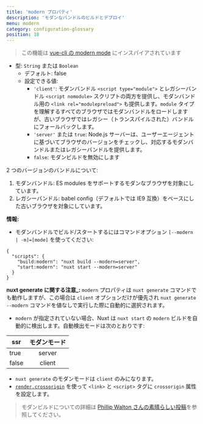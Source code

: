 ```yaml
---
title: 'modern プロパティ'
description: 'モダンなバンドルのビルドとデプロイ'
menu: modern
category: configuration-glossary
position: 18
---
```


> この機能は [vue-cli の modern mode](https://cli.vuejs.org/guide/browser-compatibility.html#modern-mode) にインスパイアされています

- 型: `String` または `Boolean`
  - デフォルト: false
  - 設定できる値:
    - `'client'`: モダンバンドル `<script type="module">` とレガシーバンドル `<script nomodule>` スクリプトの両方を提供し、モダンバンドル用の `<link rel="modulepreload">` も提供します。`module` タイプを理解するすべてのブラウザではモダンバンドルをロードしますが、古いブラウザではレガシー（トランスパイルされた）バンドルにフォールバックします。
    - `'server'` または `true`: Node.js サーバーは、ユーザーエージェントに基づいてブラウザのバージョンをチェックし、対応するモダンバンドルまたはレガシーバンドルを提供します。
    - `false`: モダンビルドを無効にします

2 つのバージョンのバンドルについて:

1. モダンバンドル: ES modules をサポートするモダンなブラウザを対象にしています。
1. レガシーバンドル: babel config（デフォルトでは IE9 互換）をベースにした古いブラウザを対象にしています。

**情報:**

- モダンバンドルでビルド/スタートするにはコマンドオプション `[--modern | -m]=[mode]` を使ってください:

```json{}[package.json]
{
  "scripts": {
    "build:modern": "nuxt build --modern=server",
    "start:modern": "nuxt start --modern=server"
  }
}
```

**nuxt generate に関する注意\_:** `modern` プロパティは `nuxt generate` コマンドでも動作しますが、この場合は `client` オプションだけが優先され `nuxt generate --modern` コマンドを値なしで実行した際に自動的に選択されます。

- `modern` が指定されていない場合、Nuxt は `nuxt start` の `modern` ビルドを自動的に検出します。自動検出モードは次のとおりです:

| ssr   | モダンモード |
| ----- | :----------: |
| true  |    server    |
| false |    client    |

- `nuxt generate` のモダンモードは `client` のみになります。
- [`render.crossorigin`](/docs/2.x/configuration-glossary/configuration-render#クロスオリジン) を使って `<link>` と `<script>` タグに `crossorigin` 属性を設定します。

> モダンビルドについての詳細は [Phillip Walton さんの素晴らしい投稿](https://philipwalton.com/articles/deploying-es2015-code-in-production-today/)を参照してください。
